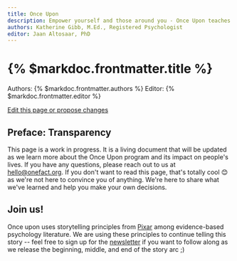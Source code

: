 ```yaml
---
title: Once Upon 
description: Empower yourself and those around you - Once Upon teaches advanced interpersonal skills for behavior change.
authors: Katherine Gibb, M.Ed., Registered Psychologist
editor: Jaan Altosaar, PhD
---
```


# {% $markdoc.frontmatter.title %}

Authors: {% $markdoc.frontmatter.authors %}
Editor: {% $markdoc.frontmatter.editor %}

[Edit this page or propose changes](https://github.com/onefact/help.onefact.org/edit/main/pages/once-upon.md)

## Preface: Transparency

This page is a work in progress. It is a living document that will be updated as we learn more about the Once Upon program and its impact on people's lives. If you have any questions, please reach out to us at [hello@onefact.org](mailto:hello@onefact.org). If you don't want to read this page, that's totally cool 😊 as we're not here to convince you of anything. We're here to share what we've learned and help you make your own decisions.

## Join us! 

Once upon uses storytelling principles from [Pixar](http://web.archive.org/web/20170208134519/http://storyshots.tumblr.com/post/25032057278/22-storybasics-ive-picked-up-in-my-time-at-pixar) among evidence-based psychology literature. We are using these principles to continue telling this story -- feel free to sign up for the [newsletter](https://tinyletter.com/onefact) if you want to follow along as we release the beginning, middle, and end of the story arc ;)
